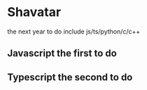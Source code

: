 # Shavatar
the next year to do include  js/ts/python/c/c++

## Javascript the first to do

## Typescript the second to do
